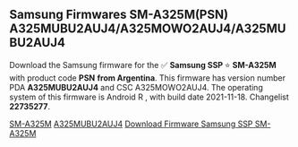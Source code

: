 <h2>Samsung Firmwares SM-A325M(PSN) A325MUBU2AUJ4/A325MOWO2AUJ4/A325MUBU2AUJ4</h2>
Download the Samsung firmware for the ✅ <strong>Samsung SSP </strong> ⭐ <strong>SM-A325M</strong> with product code <strong>PSN</strong> <strong> from Argentina</strong>. This firmware has version number PDA <strong>A325MUBU2AUJ4</strong> and CSC A325MOWO2AUJ4. The operating system of this firmware is Android R , with build date 2021-11-18. Changelist <strong>22735277</strong>.


[SM-A325M](https://samfirm.shop/samsung/model/SM-A325M)
[A325MUBU2AUJ4](https://samfirm.shop/samsung/pda/A325MUBU2AUJ4)
[Download Firmware Samsung SSP SM-A325M](https://samfirm.shop/samsung/firmware/475358)
